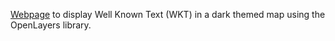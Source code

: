 [Webpage](https://stevekirks.github.io/openlayers-wkt-viewer/) to display Well Known Text (WKT) in a dark themed map using the OpenLayers library.
